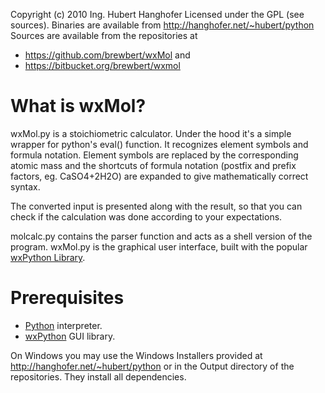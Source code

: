 Copyright (c) 2010 Ing. Hubert Hanghofer
Licensed under the GPL (see sources).
Binaries are available from <http://hanghofer.net/~hubert/python>
Sources are available from the repositories at

*   <https://github.com/brewbert/wxMol> and
*   <https://bitbucket.org/brewbert/wxmol>

What is wxMol?
==============

wxMol.py is a stoichiometric calculator. Under the hood it's a
simple wrapper for python's eval() function. It recognizes
element symbols and formula notation. Element symbols are replaced by
the corresponding atomic mass and the shortcuts of formula notation
(postfix and prefix factors, eg. CaSO4+2H2O) are expanded to give
mathematically correct syntax.

The converted input is presented along with the result, so that
you can check if the calculation was done according to your
expectations.

molcalc.py contains the parser function and acts as a shell version
of the program. wxMol.py is the graphical user interface, built
with the popular [wxPython Library](http://wxpython.org/).

Prerequisites
=============

*   [Python](http://python.org/) interpreter.
*   [wxPython](http://wxpython.org/) GUI library.

On Windows you may use the Windows Installers provided
at <http://hanghofer.net/~hubert/python> or in the Output directory
of the repositories. They install all dependencies.